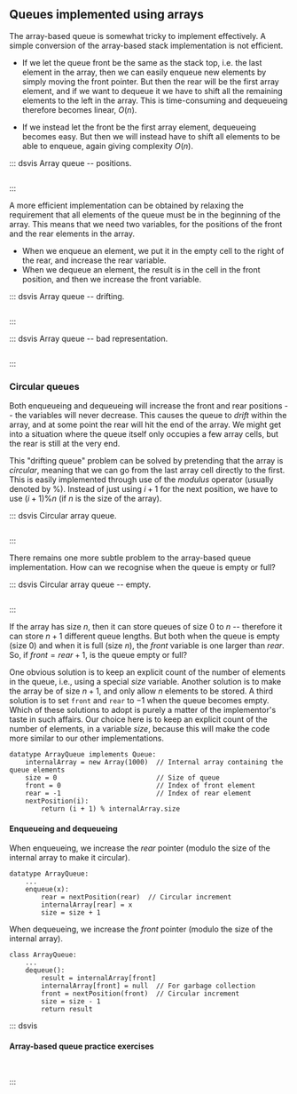 
## Queues implemented using arrays

The array-based queue is somewhat tricky to implement effectively.
A simple conversion of the array-based stack implementation is not efficient.

- If we let the queue front be the same as the stack top, i.e. the last element in the array, then we can easily enqueue new elements by simply moving the front pointer.
  But then the rear will be the first array element, and if we want to dequeue it we have to shift all the remaining elements to the left in the array.
  This is time-consuming and dequeueing therefore becomes linear, $O(n)$.

- If we instead let the front be the first array element, dequeueing becomes easy.
  But then we will instead have to shift all elements to be able to enqueue, again giving complexity $O(n)$.


::: dsvis
Array queue -- positions.

``` {.jsav-animation src="List/aqueueFirstCON.js" links="List/aqueueCON.css" name="Array-based Queue Positions Slideshow"}
```
:::

A more efficient implementation can be obtained by relaxing the requirement that all elements of the queue must be in the beginning of the array.
This means that we need two variables, for the positions of the front and the rear elements in the array.

- When we enqueue an element, we put it in the empty cell to the right of the rear, and increase the rear variable.
- When we dequeue an element, the result is in the cell in the front position, and then we increase the front variable.

::: dsvis
Array queue -- drifting.

``` {.jsav-animation src="List/aqueueDriftCON.js" links="List/aqueueCON.css" name="Array-based Queue Drift Slideshow"}
```
:::

::: dsvis
Array queue -- bad representation.

``` {.jsav-animation src="List/aqueueBadCON.js" links="List/aqueueCON.css" name="Array-based Queue Bad Representation Slideshow"}
```
:::

### Circular queues

Both enqueueing and dequeueing will increase the front and rear positions -- the variables will never decrease.
This causes the queue to *drift* within the array, and at some point the rear will hit the end of the array.
We might get into a situation where the queue itself only occupies a few array cells, but the rear is still at the very end.

This "drifting queue" problem can be solved by pretending that the array is *circular*, meaning that we can go from the last array cell directly to the first.
This is easily implemented through use of the *modulus* operator (usually denoted by %).
Instead of just using $i+1$ for the next position, we have to use $(i+1)\mathop{\%}n$ (if $n$ is the size of the array).

::: dsvis
Circular array queue.

``` {.jsav-animation src="List/aqueueCircularCON.js" scripts="DataStructures/CircularQueue.js" links="List/aqueueCON.css" name="Circular Array-based Queue Slideshow"}
```
:::

There remains one more subtle problem to the array-based queue implementation.
How can we recognise when the queue is empty or full?

::: dsvis
Circular array queue -- empty.

``` {.jsav-animation src="List/aqueueEmptyCON.js" scripts="DataStructures/CircularQueue.js" links="List/aqueueCON.css" name="Empty Circular Array-based Queue Slideshow"}
```
:::

If the array has size $n$, then it can store queues of size $0$ to $n$ --
therefore it can store $n+1$ different queue lengths.
But both when the queue is empty (size $0$) and when it is full (size $n$),
the $\mathit{front}$ variable is one larger than $\mathit{rear}$.
So, if $\mathit{front}=\mathit{rear}+1$, is the queue empty or full?

One obvious solution is to keep an explicit count of the number of
elements in the queue, i.e., using a special *size* variable.
Another solution is to make the array
be of size $n+1$, and only allow $n$ elements to be stored. A third
solution is to set `front` and `rear` to $-1$ when the queue becomes
empty. Which of these solutions to adopt is purely a matter of the
implementor's taste in such affairs. Our choice here is to keep an
explicit count of the number of elements, in a variable *size*,
because this will make the code more similar to our other implementations.

<!-- In this implementation, the front of the queue is defined to be toward
the lower numbered positions in the array, and the rear is defined to be toward
the higher-numbered positions. Thus, *enqueue* increments the rear
pointer (modulus the capacity of the internal array), and *dequeue*
increments the front pointer. -->

    datatype ArrayQueue implements Queue:
        internalArray = new Array(1000)  // Internal array containing the queue elements
        size = 0                         // Size of queue
        front = 0                        // Index of front element
        rear = -1                        // Index of rear element
        nextPosition(i):
            return (i + 1) % internalArray.size

<!--
### Invariants
 -->

#### Enqueueing and dequeueing

When enqueueing, we increase the *rear* pointer (modulo the size of the internal array to make it circular).

    datatype ArrayQueue:
        ...
        enqueue(x):
            rear = nextPosition(rear)  // Circular increment
            internalArray[rear] = x
            size = size + 1

When dequeueing, we increase the *front* pointer (modulo the size of the internal array).

    class ArrayQueue:
        ...
        dequeue():
            result = internalArray[front]
            internalArray[front] = null  // For garbage collection
            front = nextPosition(front)  // Circular increment
            size = size - 1
            return result


::: dsvis
#### Array-based queue practice exercises

```{.jsav-embedded src="ChalmersGU/AqueueEnqueuePRO.html" type="ka" name="Array-based Queue Enqueue Exercise"}
```

```{.jsav-embedded src="ChalmersGU/AqueueDequeuePRO.html" type="ka" name="Array-based Queue Dequeue Exercise"}
```
:::

